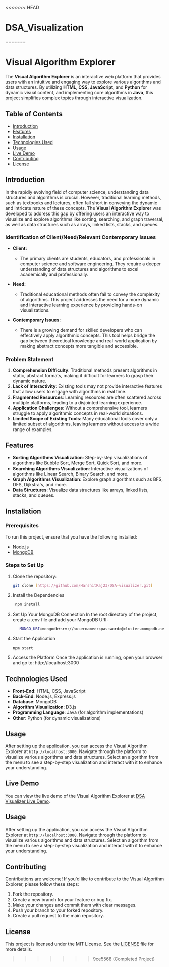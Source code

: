 <<<<<<< HEAD
# DSA_Visualization
=======
# Visual Algorithm Explorer

The **Visual Algorithm Explorer** is an interactive web platform that provides users with an intuitive and engaging way to explore various algorithms and data structures. By utilizing **HTML, CSS, JavaScript**, and **Python** for dynamic visual content, and implementing core algorithms in **Java**, this project simplifies complex topics through interactive visualization.

## Table of Contents
- [Introduction](#introduction)
- [Features](#features)
- [Installation](#installation)
- [Technologies Used](#technologies-used)
- [Usage](#usage)
- [Live Demo](#live-demo)
- [Contributing](#contributing)
- [License](#license)

## Introduction

In the rapidly evolving field of computer science, understanding data structures and algorithms is crucial. However, traditional learning methods, such as textbooks and lectures, often fall short in conveying the dynamic and intricate nature of these concepts. The **Visual Algorithm Explorer** was developed to address this gap by offering users an interactive way to visualize and explore algorithms like sorting, searching, and graph traversal, as well as data structures such as arrays, linked lists, stacks, and queues.

### Identification of Client/Need/Relevant Contemporary Issues

- **Client:** 
  - The primary clients are students, educators, and professionals in computer science and software engineering. They require a deeper understanding of data structures and algorithms to excel academically and professionally.
  
- **Need:** 
  - Traditional educational methods often fail to convey the complexity of algorithms. This project addresses the need for a more dynamic and interactive learning experience by providing hands-on visualizations.

- **Contemporary Issues:** 
  - There is a growing demand for skilled developers who can effectively apply algorithmic concepts. This tool helps bridge the gap between theoretical knowledge and real-world application by making abstract concepts more tangible and accessible.

### Problem Statement

1. **Comprehension Difficulty**: Traditional methods present algorithms in static, abstract formats, making it difficult for learners to grasp their dynamic nature.
2. **Lack of Interactivity**: Existing tools may not provide interactive features that allow users to engage with algorithms in real time.
3. **Fragmented Resources**: Learning resources are often scattered across multiple platforms, leading to a disjointed learning experience.
4. **Application Challenges**: Without a comprehensive tool, learners struggle to apply algorithmic concepts in real-world situations.
5. **Limited Scope of Existing Tools**: Many educational tools cover only a limited subset of algorithms, leaving learners without access to a wide range of examples.

## Features

- **Sorting Algorithms Visualization**: Step-by-step visualizations of algorithms like Bubble Sort, Merge Sort, Quick Sort, and more.
- **Searching Algorithms Visualization**: Interactive visualizations of algorithms like Linear Search, Binary Search, and more.
- **Graph Algorithms Visualization**: Explore graph algorithms such as BFS, DFS, Dijkstra's, and more.
- **Data Structures**: Visualize data structures like arrays, linked lists, stacks, and queues.

## Installation

### Prerequisites
To run this project, ensure that you have the following installed:
- [Node.js](https://nodejs.org/en/)
- [MongoDB](https://www.mongodb.com/)

### Steps to Set Up
1. Clone the repository:
   ```bash
   git clone [https://github.com/HarshitRaj23/DSA-visualizer.git]

2. Install the Dependencies
   ```bash
    npm install

3. Set Up Your MongoDB Connection
   In the root directory of the project, create a .env file and add your MongoDB URI:
   ```bash
      MONGO_URI=mongodb+srv://<username>:<password>@cluster.mongodb.net/userDB
   
4. Start the Application
   ```bash
   npm start

5. Access the Platform
Once the application is running, open your browser and go to: http://localhost:3000

## Technologies Used

- **Front-End**: HTML, CSS, JavaScript
- **Back-End**: Node.js, Express.js
- **Database**: MongoDB
- **Algorithm Visualization**: D3.js
- **Programming Language**: Java (for algorithm implementations)
- **Other**: Python (for dynamic visualizations)

## Usage

After setting up the application, you can access the Visual Algorithm Explorer at `http://localhost:3000`. Navigate through the platform to visualize various algorithms and data structures. Select an algorithm from the menu to see a step-by-step visualization and interact with it to enhance your understanding.

## Live Demo

You can view the live demo of the Visual Algorithm Explorer at [DSA Visualizer Live Demo](https://dsa-visualizer-m562.onrender.com).

## Usage

After setting up the application, you can access the Visual Algorithm Explorer at `http://localhost:3000`. Navigate through the platform to visualize various algorithms and data structures. Select an algorithm from the menu to see a step-by-step visualization and interact with it to enhance your understanding.

## Contributing

Contributions are welcome! If you'd like to contribute to the Visual Algorithm Explorer, please follow these steps:

1. Fork the repository.
2. Create a new branch for your feature or bug fix.
3. Make your changes and commit them with clear messages.
4. Push your branch to your forked repository.
5. Create a pull request to the main repository.

## License

This project is licensed under the MIT License. See the [LICENSE](LICENSE) file for more details.
>>>>>>> 9ce5568 (Completed Project)
